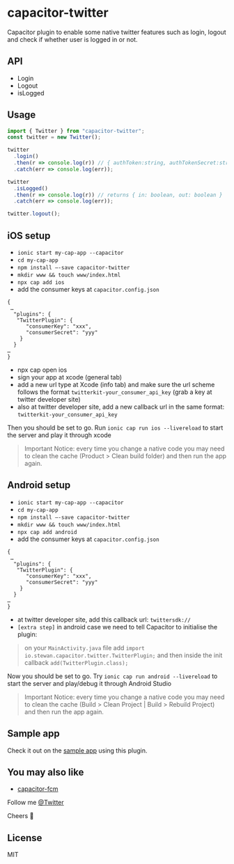 # capacitor-twitter

Capacitor plugin to enable some native twitter features such as login, logout and check if whether user is logged in or not.

## API

- Login
- Logout
- isLogged

## Usage

```js
import { Twitter } from "capacitor-twitter";
const twitter = new Twitter();

twitter
  .login()
  .then(r => console.log(r)) // { authToken:string, authTokenSecret:string, userName:string, userID:string }
  .catch(err => console.log(err));

twitter
  .isLogged()
  .then(r => console.log(r)) // returns { in: boolean, out: boolean }
  .catch(err => console.log(err));

twitter.logout();
```

## iOS setup

- `ionic start my-cap-app --capacitor`
- `cd my-cap-app`
- `npm install —-save capacitor-twitter`
- `mkdir www && touch www/index.html`
- `npx cap add ios`
- add the consumer keys at `capacitor.config.json`

```
{
 …
  "plugins": {
   "TwitterPlugin": {
      "consumerKey": "xxx",
      "consumerSecret": "yyy"
    }
  }
…
}
```

- npx cap open ios
- sign your app at xcode (general tab)
- add a new url type at Xcode (info tab) and make sure the url scheme follows the format `twitterkit-your_consumer_api_key` (grab a key at twitter developer site)
- also at twitter developer site, add a new callback url in the same format: `twitterkit-your_consumer_api_key`

Then you should be set to go. Run `ionic cap run ios --livereload` to start the server and play it through xcode

> Important Notice: every time you change a native code you may need to clean the cache (Product > Clean build folder) and then run the app again.

## Android setup

- `ionic start my-cap-app --capacitor`
- `cd my-cap-app`
- `npm install —-save capacitor-twitter`
- `mkdir www && touch www/index.html`
- `npx cap add android`
- add the consumer keys at `capacitor.config.json`

```
{
 …
  "plugins": {
   "TwitterPlugin": {
      "consumerKey": "xxx",
      "consumerSecret": "yyy"
    }
  }
…
}
```

- at twitter developer site, add this callback url: `twittersdk://`
- `[extra step]` in android case we need to tell Capacitor to initialise the plugin:

> on your `MainActivity.java` file add `import io.stewan.capacitor.twitter.TwitterPlugin;` and then inside the init callback `add(TwitterPlugin.class);`

Now you should be set to go. Try `ionic cap run android --livereload` to start the server and play/debug it through Android Studio

> Important Notice: every time you change a native code you may need to clean the cache (Build > Clean Project | Build > Rebuild Project) and then run the app again.

## Sample app

Check it out on the [sample app](https://github.com/stewwan/capacitor-twitter-example) using this plugin.

## You may also like

- [capacitor-fcm](https://github.com/stewwan/capacitor-fcm)

Follow me [@Twitter](https://twitter.com/StewanSilva)

Cheers 🍻

## License

MIT
